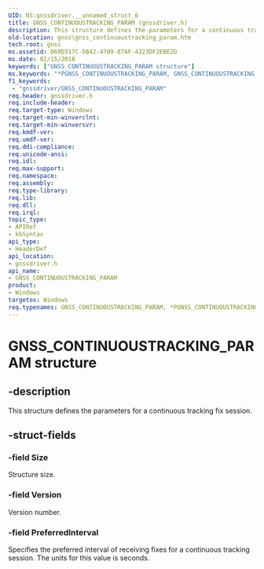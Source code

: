 ```yaml
---
UID: NS:gnssdriver.__unnamed_struct_6
title: GNSS_CONTINUOUSTRACKING_PARAM (gnssdriver.h)
description: This structure defines the parameters for a continuous tracking fix session.
old-location: gnss\gnss_continuoustracking_param.htm
tech.root: gnss
ms.assetid: D69D317C-5B42-4709-87AF-4323DF2EBE2D
ms.date: 02/15/2018
keywords: ["GNSS_CONTINUOUSTRACKING_PARAM structure"]
ms.keywords: "*PGNSS_CONTINUOUSTRACKING_PARAM, GNSS_CONTINUOUSTRACKING_PARAM, GNSS_CONTINUOUSTRACKING_PARAM structure [Sensor Devices], PGNSS_CONTINUOUSTRACKING_PARAM, PGNSS_CONTINUOUSTRACKING_PARAM structure pointer [Sensor Devices], gnss.gnss_continuoustracking_param, gnssdriver/GNSS_CONTINUOUSTRACKING_PARAM, gnssdriver/PGNSS_CONTINUOUSTRACKING_PARAM"
f1_keywords:
 - "gnssdriver/GNSS_CONTINUOUSTRACKING_PARAM"
req.header: gnssdriver.h
req.include-header: 
req.target-type: Windows
req.target-min-winverclnt: 
req.target-min-winversvr: 
req.kmdf-ver: 
req.umdf-ver: 
req.ddi-compliance: 
req.unicode-ansi: 
req.idl: 
req.max-support: 
req.namespace: 
req.assembly: 
req.type-library: 
req.lib: 
req.dll: 
req.irql: 
topic_type:
- APIRef
- kbSyntax
api_type:
- HeaderDef
api_location:
- gnssdriver.h
api_name:
- GNSS_CONTINUOUSTRACKING_PARAM
product:
- Windows
targetos: Windows
req.typenames: GNSS_CONTINUOUSTRACKING_PARAM, *PGNSS_CONTINUOUSTRACKING_PARAM
---
```


# GNSS_CONTINUOUSTRACKING_PARAM structure


## -description


This structure defines the parameters for a continuous tracking fix session.


## -struct-fields




### -field Size

Structure size.


### -field Version

Version number.


### -field PreferredInterval

Specifies the preferred interval of receiving fixes for a continuous tracking session. The units for this value is seconds.

